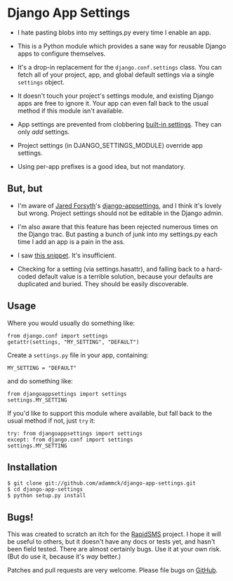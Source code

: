 Django App Settings
===================

* I hate pasting blobs into my settings.py every time I enable an app.

* This is a Python module which provides a sane way for reusable Django apps to configure themselves.

* It's a drop-in replacement for the `django.conf.settings` class. You can fetch all of your project, app, and global default settings via a single `settings` object.

* It doesn't touch your project's settings module, and existing Django apps are free to ignore it. Your app can even fall back to the usual method if this module isn't available.

* App settings are prevented from clobbering [built-in settings](http://code.djangoproject.com/browser/django/trunk/django/conf/global_settings.py). They can only *add* settings.

* Project settings (in DJANGO_SETTINGS_MODULE) override app settings.

* Using per-app prefixes is a good idea, but not mandatory.


But, but
--------

* I'm aware of [Jared Forsyth](http://github.com/jabapyth)'s [django-appsettings](http://github.com/jabapyth/django-appsettings), and I think it's lovely but wrong. Project settings should not be editable in the Django admin.

* I'm also aware that this feature has been rejected numerous times on the Django trac. But pasting a bunch of junk into my settings.py each time I add an app is a pain in the ass.

* I saw [this snippet](http://www.djangosnippets.org/snippets/573/). It's insufficient.

* Checking for a setting (via settings.hasattr), and falling back to a hard-coded default value is a terrible solution, because your defaults are duplicated and buried. They should be easily discoverable.


Usage
-----

Where you would usually do something like:

    from django.conf import settings
    getattr(settings, "MY_SETTING", "DEFAULT")

Create a `settings.py` file in your app, containing:

    MY_SETTING = "DEFAULT"

and do something like:

    from djangoappsettings import settings
    settings.MY_SETTING

If you'd like to support this module where available, but fall back to the usual method if not, just `try` it:

    try: from djangoappsettings import settings
    except: from django.conf import settings
    settings.MY_SETTING


Installation
------------

    $ git clone git://github.com/adammck/django-app-settings.git
    $ cd django-app-settings
    $ python setup.py install


Bugs!
-----

This was created to scratch an itch for the [RapidSMS](http://rapidsms.org) project. I hope it will be useful to others, but it doesn't have any docs or tests yet, and hasn't been field tested. There are almost certainly bugs. Use it at your own risk. (But do use it, because it's *way* better.)

Patches and pull requests are very welcome.
Please file bugs on [GitHub](http://github.com/adammck/django-app-settings/issues).
